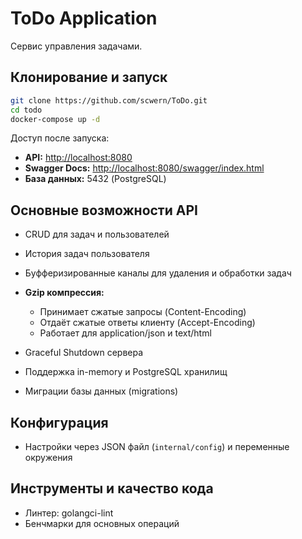 # ToDo Application

Сервис управления задачами.

## Клонирование и запуск

```bash
git clone https://github.com/scwern/ToDo.git
cd todo
docker-compose up -d
```

Доступ после запуска:

* **API:** [http://localhost:8080](http://localhost:8080)
* **Swagger Docs:** [http://localhost:8080/swagger/index.html](http://localhost:8080/swagger/index.html)
* **База данных:** 5432 (PostgreSQL)

## Основные возможности API

* CRUD для задач и пользователей
* История задач пользователя
* Буфферизированные каналы для удаления и обработки задач
* **Gzip компрессия:**

  * Принимает сжатые запросы (Content-Encoding)
  * Отдаёт сжатые ответы клиенту (Accept-Encoding)
  * Работает для application/json и text/html
* Graceful Shutdown сервера
* Поддержка in-memory и PostgreSQL хранилищ
* Миграции базы данных (migrations)

## Конфигурация

* Настройки через JSON файл (`internal/config`) и переменные окружения

## Инструменты и качество кода

* Линтер: golangci-lint
* Бенчмарки для основных операций
